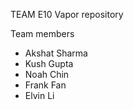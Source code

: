 TEAM E10
Vapor repository

Team members

- Akshat Sharma
- Kush Gupta
- Noah Chin
- Frank Fan
- Elvin Li
